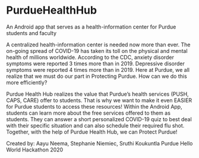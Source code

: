 # PurdueHealthHub
An Android app that serves as a health-information center for Purdue students and faculty

A centralized health-information center is needed now more than ever. The on-going spread of COVID-19 has taken its toll on the physical and mental health of millions worldwide. 
According to the CDC, anxiety disorder symptoms were reported 3 times more than in 2019. Depressive disorder symptoms were reported 4 times more than in 2019. 
Here at Purdue, we all realize that we must do our part in Protecting Purdue. How can we do this more efficiently?

Purdue Health Hub realizes the value that Purdue’s health services (PUSH, CAPS, CARE) offer to students. 
That is why we want to make it even EASIER for Purdue students to access these resources! 
Within the Android App, students can learn more about the free services offered to them as students. 
They can answer a short personalized COVID-19 quiz to best deal with their specific situation and can also schedule their required flu shot. 
Together, with the help of Purdue Health Hub, we can Protect Purdue!

Created by: Aayu Neema, Stephanie Niemiec, Sruthi Koukuntla
Purdue Hello World Hackathon 2020
